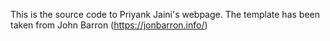 This is the source code to Priyank Jaini's webpage. The template has been taken from John Barron (https://jonbarron.info/)
